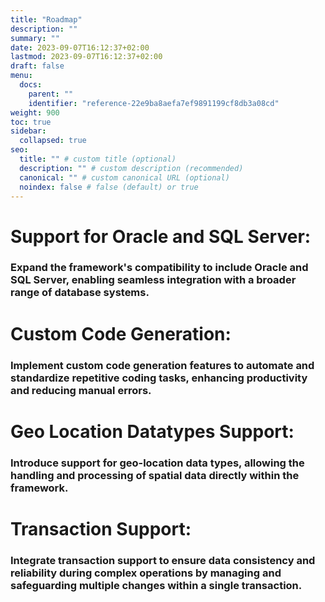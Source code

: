 ```yaml
---
title: "Roadmap"
description: ""
summary: ""
date: 2023-09-07T16:12:37+02:00
lastmod: 2023-09-07T16:12:37+02:00
draft: false
menu:
  docs:
    parent: ""
    identifier: "reference-22e9ba8aefa7ef9891199cf8db3a08cd"
weight: 900
toc: true
sidebar:
  collapsed: true
seo:
  title: "" # custom title (optional)
  description: "" # custom description (recommended)
  canonical: "" # custom canonical URL (optional)
  noindex: false # false (default) or true
---
```


# Support for Oracle and SQL Server: 
### Expand the framework's compatibility to include Oracle and SQL Server, enabling seamless integration with a broader range of database systems.

# Custom Code Generation: 
### Implement custom code generation features to automate and standardize repetitive coding tasks, enhancing productivity and reducing manual errors.

# Geo Location Datatypes Support: 
### Introduce support for geo-location data types, allowing the handling and processing of spatial data directly within the framework.

# Transaction Support: 
### Integrate transaction support to ensure data consistency and reliability during complex operations by managing and safeguarding multiple changes within a single transaction.
